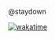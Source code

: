 @staydown

[![wakatime](https://wakatime.com/badge/user/0674a33f-b787-43e6-bb54-8e5065809cf4.svg)](https://wakatime.com/@0674a33f-b787-43e6-bb54-8e5065809cf4)
